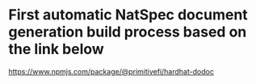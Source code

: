 # First automatic NatSpec document generation build process based on the link below

https://www.npmjs.com/package/@primitivefi/hardhat-dodoc

